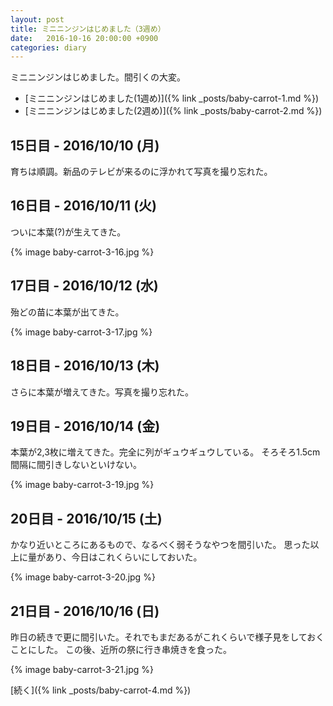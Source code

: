 ```yaml
---
layout: post
title: ミニニンジンはじめました（3週め）
date:   2016-10-16 20:00:00 +0900
categories: diary
---
```


ミニニンジンはじめました。間引くの大変。

- [ミニニンジンはじめました(1週め)]({% link _posts/baby-carrot-1.md %})
- [ミニニンジンはじめました(2週め)]({% link _posts/baby-carrot-2.md %})

## 15日目 - 2016/10/10 (月)
育ちは順調。新品のテレビが来るのに浮かれて写真を撮り忘れた。

## 16日目 - 2016/10/11 (火)
ついに本葉(?)が生えてきた。

{% image baby-carrot-3-16.jpg %}

## 17日目 - 2016/10/12 (水)
殆どの苗に本葉が出てきた。

{% image baby-carrot-3-17.jpg %}

## 18日目 - 2016/10/13 (木)
さらに本葉が増えてきた。写真を撮り忘れた。

## 19日目 - 2016/10/14 (金)
本葉が2,3枚に増えてきた。完全に列がギュウギュウしている。
そろそろ1.5cm間隔に間引きしないといけない。

{% image baby-carrot-3-19.jpg %}

## 20日目 - 2016/10/15 (土)
かなり近いところにあるもので、なるべく弱そうなやつを間引いた。
思った以上に量があり、今日はこれくらいにしておいた。

{% image baby-carrot-3-20.jpg %}

## 21日目 - 2016/10/16 (日)
昨日の続きで更に間引いた。それでもまだあるがこれくらいで様子見をしておくことにした。
この後、近所の祭に行き串焼きを食った。

{% image baby-carrot-3-21.jpg %}

 [続く]({% link _posts/baby-carrot-4.md %})